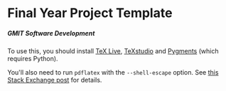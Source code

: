 # Final Year Project Template
##### GMIT Software Development

To use this, you should install [TeX Live](https://www.tug.org/texlive/), [TeXstudio](http://www.texstudio.org/) and [Pygments](http://pygments.org/download/) (which requires Python).

You'll also need to run ```pdflatex``` with the ```--shell-escape``` option.
See [this Stack Exchange post](http://tex.stackexchange.com/questions/99475/how-to-invoke-latex-with-the-shell-escape-flag-in-texmakerx) for details.